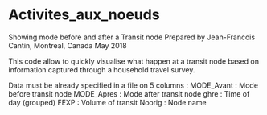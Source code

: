 # Activites_aux_noeuds
Showing mode before and after a Transit node 
Prepared by Jean-Francois Cantin, Montreal, Canada May 2018

This code allow to quickly visualise what happen at a transit node based on information captured through a household travel survey.

Data must be already specified in a file on 5 columns :
  MODE_Avant : Mode before transit node
  MODE_Apres : Mode after transit node
  ghre : Time of day (grouped)
  FEXP : Volume of transit
  Noorig : Node name
  
